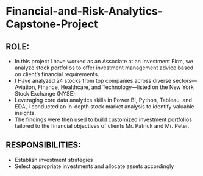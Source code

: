 # Financial-and-Risk-Analytics-Capstone-Project
## ROLE:
- In this project I have worked as an Associate at an Investment Firm, we analyze stock portfolios  to offer investment management advice based on client’s financial  requirements.
- I Have analyzed 24 stocks from top companies across diverse sectors— Aviation, Finance, Healthcare, and Technology—listed on the New York Stock Exchange (NYSE).
-  Leveraging core data analytics skills in Power BI, Python, Tableau, and EDA, I conducted an in-depth stock market analysis to identify valuable insights.
-  The findings were then used to build customized investment portfolios tailored to the financial objectives of clients Mr. Patrick and Mr. Peter.

 ## RESPONSIBILITIES: 
- Establish investment strategies
- Select appropriate  investments and allocate assets accordingly







